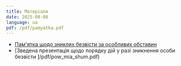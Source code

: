 ```yaml
---
title: Матеріали
date: 2025-08-08
language: ua
pdf: /pdf/pamyatka.pdf
---
```




- [Пам'ятка щодо зниклих безвісти за особливих обставин](/pdf/pamyatka.pdf) 
- [Зведена презентація щодо порядку дій у разі зникнення особи безвісти ]/pdf/pow_mia_shum.pdf) 


